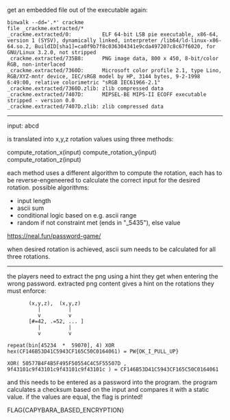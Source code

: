 get an embedded file out of the executable again:

```
binwalk --dd='.*' crackme
file _crackme.extracted/*
_crackme.extracted/0:          ELF 64-bit LSB pie executable, x86-64, version 1 (SYSV), dynamically linked, interpreter /lib64/ld-linux-x86-64.so.2, BuildID[sha1]=ca0f9b7f8c036304341e9cda497207c8c67f6020, for GNU/Linux 3.2.0, not stripped
_crackme.extracted/735B8:      PNG image data, 800 x 450, 8-bit/color RGB, non-interlaced
_crackme.extracted/7360D:      Microsoft color profile 2.1, type Lino, RGB/XYZ-mntr device, IEC/sRGB model by HP, 3144 bytes, 9-2-1998 6:49:00, relative colorimetric "sRGB IEC61966-2.1"
_crackme.extracted/7360D.zlib: zlib compressed data
_crackme.extracted/7407D:      MIPSEL-BE MIPS-II ECOFF executable stripped - version 0.0
_crackme.extracted/7407D.zlib: zlib compressed data
```

---

input: abcd

is translated into x,y,z rotation values using three methods:

compute_rotation_x(input)
compute_rotation_y(input)
compute_rotation_z(input)

each method uses a different algorithm to compute the rotation, each has to be reverse-engeneered to calculate the
correct input for the desired rotation.
possible algorithms:

- input length
- ascii sum
- conditional logic based on e.g. ascii range
- random if not constraint met (ends in "_5435"), else value

https://neal.fun/password-game/

when desired rotation is achieved, ascii sum needs to be calculated for all three rotations.

---

the players need to extract the png using a hint they get when entering the wrong password.
extracted png content gives a hint on the rotations they must enforce:

           (x,y,z),  (x,y,z)
              |         |
              v         v
           [#=42, .=52, ... ]
              |         |
              v         v

`repeat(bin[45234  *  59070], 4) XOR hex(CF146B53D41C5943CF165C50C0164061) = PW{OK_I_PULL_UP}`

`XOR( 50577B4F4B5F495F50554C4C5F55507D , 9f43101c9f43101c9f43101c9f43101c ) = CF146B53D41C5943CF165C50C0164061`

and this needs to be entered as a password into the program.
the program calculates a checksum based on the input and compares it with a static value.
if the values are equal, the flag is printed!

FLAG{CAPYBARA_BASED_ENCRYPTION}
